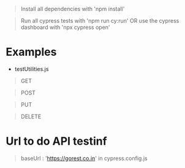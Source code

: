 > Install all dependencies with 'npm install'

> Run all cypress tests with 'npm run cy:run' OR use the cypress dashboard with 'npx cypress open'


# Examples 

- testUtilities.js

> GET

> POST

> PUT

> DELETE


# Url to do API testinf

>  baseUrl : 'https://gorest.co.in' in cypress.config.js